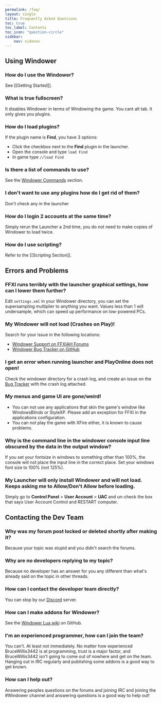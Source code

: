 ```yaml
---
permalink: /faq/
layout: single
title: Frequently Asked Questions
toc: true
toc_label: Contents
toc_icon: "question-circle"
sidebar:
    nav: sidenav
---
```

## Using Windower
### How do I use the Windower?
See [[Getting Started]].

### What is true fullscreen?
It disables Windower in terms of Windowing the game. You cant alt tab. It only gives you plugins.

### How do I load plugins?
If the plugin name is **Find**, you have 3 options:
* Click the checkbox next to the **Find** plugin in the launcher.
* Open the console and type `load Find`
* In game type `//load Find`

### Is there a list of commands to use?
See the [Windower Commands](../commands/) section.

### I don't want to use any plugins how do I get rid of them?
Don't check any in the launcher

### How do I login 2 accounts at the same time?
Simply rerun the Launcher a 2nd time, you do not need to make copies of Windower to load twice.

### How do I use scripting?
Refer to the [[Scripting Section]].

## Errors and Problems
### FFXI runs terribly with the launcher graphical settings, how can I lower them further?
Edit `settings.xml` in your Windower directory, you can set the supersampling multiplier to anything you want.  Values less than 1 will undersample, which can speed up performance on low-powered PCs.

### My Windower will not load (Crashes on Play)!
Search for your issue in the following locations:
* [Windower Support on FFXIAH Forums](http://www.ffxiah.com/forum/forum/170/support/)
* [Windower Bug Tracker on GitHub](https://github.com/Windower/Issues/issues)

### I get an error when running launcher and PlayOnline does not open!
Check the windower directory for a crash log, and create an issue on the [Bug Tracker](https://github.com/Windower/Issues/issues) with the crash log attached.

### My menus and game UI are gone/weird!
* You can not use any applications that skin the game's window like WindowsBlinds or StyleXP. Please add an exception for FFXI in the applications configuration.
* You can not play the game with XFire either, it is known to cause problems.

### Why is the command line in the windower console input line obscured by the data in the output window?
If you set your fontsize in windows to something other than 100%, the console will not place the input line in the correct place. Set your windows font size to 100% (not 125%).

### My Launcher will only install Windower and will not load. Keeps asking me to Allow/Don't Allow before loading.
Simply go to **Control Panel** > **User Account** > **UAC** and un-check the box that says User Account Control and RESTART computer.

## Contacting the Dev Team
### Why was my forum post locked or deleted shortly after making it?
Because your topic was stupid and you didn't search the forums.

### Why are no developers replying to my topic?
Because no developer has an answer for you any different than what's already said on the topic in other threads.

### How can I contact the developer team directly?
You can stop by our [Discord](https://discord.gg/v6pk6uy) server.

### How can I make addons for Windower?
See the [Windower Lua wiki](https://github.com/Windower/Lua/wiki) on GitHub.

### I'm an experienced programmer, how can I join the team?
You can't. At least not immediately. No matter how experienced BruceWillis3442 is at programming, trust is a major factor, and BruceWillis3442 isn't going to come out of nowhere and get on the team. Hanging out in IRC regularly and publishing some addons is a good way to get known.

### How can I help out?
Answering peoples questions on the forums and joining IRC and joining the #Windower channel and answering questions is a good way to help out!
